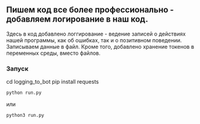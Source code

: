 ## Пишем код все более профессионально - добавляем логирование в наш код.

Здесь в код добавлено логгирование - ведение записей о действиях нашей программы, как об ошибках, так и о позитивном поведении. Записываем данные в файл.
Кроме того, добавлено хранение токенов в переменных среды, вместо файлов.

### Запуск
cd logging_to_bot
pip install requests

```bash
python run.py

```
или

```bash
python3 run.py
```
